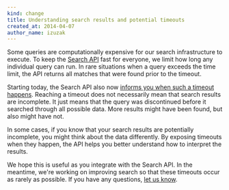 ```yaml
---
kind: change
title: Understanding search results and potential timeouts
created_at: 2014-04-07
author_name: izuzak
---
```


Some queries are computationally expensive for our search infrastructure to
execute. To keep the [Search API](/v3/search) fast for everyone, we limit how
long any individual query can run. In rare situations when a query exceeds the
time limit, the API returns all matches that were found prior to the timeout.

Starting today, the Search API also now [informs you when such a timeout
happens](/v3/search/#timeouts-and-incomplete-results). Reaching a timeout does
not necessarily mean that search results are incomplete. It just means that the
query was discontinued before it searched through all possible data. More
results might have been found, but also might have not.

In some cases, if you know that your search results are potentially incomplete,
you might think about the data differently. By exposing timeouts when they
happen, the API helps you better understand how to interpret the results.

We hope this is useful as you integrate with the Search API. In the meantime,
we're working on improving search so that these timeouts occur as rarely as
possible. If you have any questions, [let us know](https://github.com/contact?form%5Bsubject%5D=Search+API).
